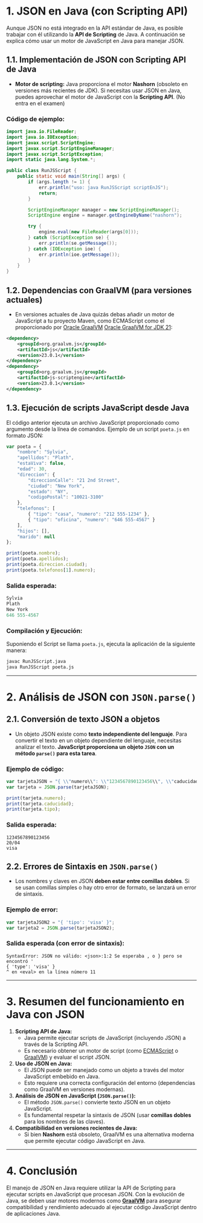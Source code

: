  # 1. **JSON en Java (con Scripting API)**

Aunque JSON no está integrado en la API estándar de Java, es posible trabajar con él utilizando la **API de Scripting** de Java. A continuación se explica cómo usar un motor de JavaScript en Java para manejar JSON.

## 1.1. **Implementación de JSON con Scripting API de Java**

- **Motor de scripting:** Java proporciona el motor **Nashorn** (obsoleto en versiones más recientes de JDK). Si necesitas usar JSON en Java, puedes aprovechar el motor de JavaScript con la **Scripting API**. (No entra en el examen)

### Código de ejemplo:

```java
import java.io.FileReader;
import java.io.IOException;
import javax.script.ScriptEngine;
import javax.script.ScriptEngineManager;
import javax.script.ScriptException;
import static java.lang.System.*;

public class RunJSScript {
    public static void main(String[] args) {
        if (args.length != 1) {
            err.println("uso: java RunJSScript scriptEnJS");
            return;
        }

        ScriptEngineManager manager = new ScriptEngineManager();
        ScriptEngine engine = manager.getEngineByName("nashorn");

        try {
            engine.eval(new FileReader(args[0]));
        } catch (ScriptException se) {
            err.println(se.getMessage());
        } catch (IOException ioe) {
            err.println(ioe.getMessage());
        }
    }
}

```

## 1.2. **Dependencias con GraalVM (para versiones actuales)**

- En versiones actuales de Java quizás debas añadir un motor de JavaScript a tu proyecto Maven, como ECMAScript como el proporcionado por [Oracle GraalVM](https://www.graalvm.org/latest/docs/getting-started/) [Oracle GraalVM for JDK 21](https://medium.com/graalvm/graalvm-for-jdk-21-is-here-ee01177dd12d):

```xml
<dependency>
    <groupId>org.graalvm.js</groupId>
    <artifactId>js</artifactId>
    <version>23.0.1</version>
</dependency>
<dependency>
    <groupId>org.graalvm.js</groupId>
    <artifactId>js-scriptengine</artifactId>
    <version>23.0.1</version>
</dependency>
```

## 1.3. **Ejecución de scripts JavaScript desde Java**

El código anterior ejecuta un archivo JavaScript proporcionado como argumento desde la línea de comandos. Ejemplo de un script `poeta.js` en formato JSON:

```jsx
var poeta = {
    "nombre": "Sylvia",
    "apellidos": "Plath",
    "estaViva": false,
    "edad": 30,
    "direccion": {
        "direccionCalle": "21 2nd Street",
        "ciudad": "New York",
        "estado": "NY",
        "codigoPostal": "10021-3100"
    },
    "telefonos": [
        { "tipo": "casa", "numero": "212 555-1234" },
        { "tipo": "oficina", "numero": "646 555-4567" }
    ],
    "hijos": [],
    "marido": null
};

print(poeta.nombre);
print(poeta.apellidos);
print(poeta.direccion.ciudad);
print(poeta.telefonos[1].numero);
```

### **Salida esperada:**

```jsx
Sylvia
Plath
New York
646 555-4567
```

### **Compilación y Ejecución:**

Suponiendo el Script se llama `poeta.js`, ejecuta la aplicación de la siguiente manera:

```bash
javac RunJSScript.java
java RunJSScript poeta.js
```

---

# 2. **Análisis de JSON con `JSON.parse()`**

## 2.1. **Conversión de texto JSON a objetos**

- Un objeto JSON existe como **texto independiente del lenguaje**. Para convertir el texto en un objeto dependiente del lenguaje, necesitas analizar el texto. **JavaScript proporciona un objeto `JSON` con un método `parse()` para esta tarea**.

### Ejemplo de código:

```jsx
var tarjetaJSON = "{ \\"numero\\": \\"1234567890123456\\", \\"caducidad\\": \\"20/04\\", \\"tipo\\": \\"visa\\" }";
var tarjeta = JSON.parse(tarjetaJSON);

print(tarjeta.numero);
print(tarjeta.caducidad);
print(tarjeta.tipo);
```

### **Salida esperada:**

```tsx
1234567890123456
20/04
visa
```

## 2.2. **Errores de Sintaxis en `JSON.parse()`**

- Los nombres y claves en JSON **deben estar entre comillas dobles**. Si se usan comillas simples o hay otro error de formato, se lanzará un error de sintaxis.

### Ejemplo de error:

```jsx
var tarjetaJSON2 = "{ 'tipo': 'visa' }";
var tarjeta2 = JSON.parse(tarjetaJSON2);
```

### **Salida esperada (con error de sintaxis):**

```tsx
SyntaxError: JSON no válido: <json>:1:2 Se esperaba , o } pero se encontró '
{ 'type': 'visa' }
^ en <eval> en la línea número 11
```

---

# 3. **Resumen del funcionamiento en Java con JSON**

1. **Scripting API de Java:**
    - Java permite ejecutar scripts de JavaScript (incluyendo JSON) a través de la Scripting API.
    - Es necesario obtener un motor de script (como [ECMAScript](https://developer.mozilla.org/es/docs/Glossary/ECMAScript) o [GraalVM](https://www.oracle.com/es/java/graalvm/what-is-graalvm/)) y evaluar el script JSON.
2. **Uso de JSON en Java:**
    - El JSON puede ser manejado como un objeto a través del motor JavaScript embebido en Java.
    - Esto requiere una correcta configuración del entorno (dependencias como GraalVM en versiones modernas).
3. **Análisis de JSON en JavaScript (`JSON.parse()`):**
    - El método `JSON.parse()` convierte texto JSON en un objeto JavaScript.
    - Es fundamental respetar la sintaxis de JSON (usar **comillas dobles** para los nombres de las claves).
4. **Compatibilidad en versiones recientes de Java:**
    - Si bien **Nashorn** está obsoleto, GraalVM es una alternativa moderna que permite ejecutar código JavaScript en Java.

---

# 4. **Conclusión**

El manejo de JSON en Java requiere utilizar la API de Scripting para ejecutar scripts en JavaScript que procesan JSON. Con la evolución de Java, se deben usar motores modernos como [**GraalVM**](https://www.oracle.com/es/java/graalvm/what-is-graalvm/) para asegurar compatibilidad y rendimiento adecuado al ejecutar código JavaScript dentro de aplicaciones Java.